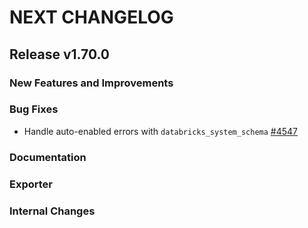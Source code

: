 # NEXT CHANGELOG

## Release v1.70.0

### New Features and Improvements

### Bug Fixes

* Handle auto-enabled errors with `databricks_system_schema` [#4547](https://github.com/databricks/terraform-provider-databricks/pull/4547)

### Documentation

### Exporter

### Internal Changes
